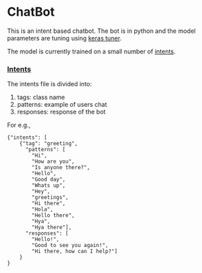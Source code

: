 # ChatBot

This is an intent based chatbot. The bot is in python and the model parameters are tuning using [keras tuner](https://github.com/keras-team/keras-tuner).

The model is currently trained on a small number of [intents](intents.json).

### [Intents](intents.json)

The intents file is divided into:
1. tags: class name
2. patterns: example of users chat
3. responses: response of the bot

For e.g., 
```
{"intents": [
    {"tag": "greeting",
      "patterns": [
        "Hi",
        "How are you", 
        "Is anyone there?", 
        "Hello", 
        "Good day", 
        "Whats up", 
        "Hey", 
        "greetings",
        "Hi there",
        "Hola",
        "Hello there",
        "Hya",
        "Hya there"],
      "responses": [
        "Hello!", 
        "Good to see you again!", 
        "Hi there, how can I help?"]
    }
}
```
